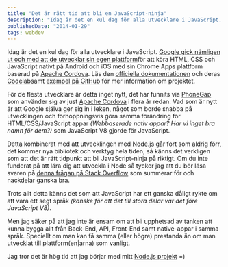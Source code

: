 ```yaml
---
title: "Det är rätt tid att bli en JavaScript-ninja"
description: "Idag är det en kul dag för alla utvecklare i JavaScript. Google gick nämligen ut och med att de utvecklar sin egen plattform för att köra…"
publishedDate: "2014-01-29"
tags: webdev
---
```


Idag är det en kul dag för alla utvecklare i JavaScript. [Google gick nämligen ut och med att de utvecklar sin egen plattform](http://thenextweb.com/google/2014/01/28/google-brings-chrome-apps-android-ios-lets-developers-submit-google-play-apples-app-store/)för att köra HTML, CSS och JavaScript nativt på Android och iOS med sin Chrome Apps plattform baserad på [Apache Cordova](http://cordova.apache.org/). Läs den [officiella dokumentationen](http://developer.chrome.com/apps/about_apps.html) och deras [Codelab](https://docs.google.com/document/d/1vyZ2zln8yJIuRPaaAOrHCPtcF2cE6VKL_2l_TyHiZ70/edit)samt [exempel på GitHub](https://github.com/GoogleChrome/chrome-app-samples) för mer information om projektet.

För de flesta utvecklare är detta inget nytt, det har funnits via [PhoneGap](http://phonegap.com/) som använder sig av just [Apache Cordova](http://cordova.apache.org/) i flera år redan. Vad som är nytt är att Google själva ger sig in i leken, något som borde snabba på utvecklingen och förhoppningsvis göra samma förändring för HTML/CSS/JavaScript appar _(Webbaserade nativ appar? Har vi inget bra namn för dem?)_ som JavaScript V8 gjorde för JavaScript.

Detta kombinerat med att utvecklingen med [Node.js](http://nodejs.org/) går fort som aldrig förr, det kommer nya bibliotek och verktyg hela tiden, så känns det verkligen som att det är rätt tidpunkt att bli JavaScript-ninja på riktigt. Om du inte funderat på att lära dig att utveckla i Node så tycker jag att du bör läsa svaren på [denna frågan på Stack Overflow](http://stackoverflow.com/questions/1884724/what-is-node-js) som summerar för och nackdelar ganska bra.

Trots allt detta känns det som att JavaScript har ett ganska dåligt rykte om att vara ett segt språk _(kanske för att det till stora delar var det före JavaScript V8)_.

Men jag säker på att jag inte är ensam om att bli upphetsad av tanken att kunna bygga allt från Back-End, API, Front-End samt native-appar i samma språk. Speciellt om man kan få samma (eller högre) prestanda än om man utvecklat till plattform(en|arna) som vanligt.

Jag tror det är hög tid att jag börjar med mitt [Node.js projekt](https://github.com/reedyn/hackathon-starter) =)
